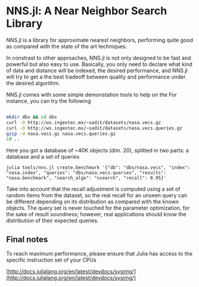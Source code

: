# NNS.jl: A Near Neighbor Search Library


NNS.jl is a library for approximate nearest neighbors, performing quite good as compared with the state of the art techniques.

In constrast to other approaches, NNS.jl is not only designed to be fast and powerful but also easy to use.
Basically, you only need to declare what kind of data and distance will be indexed, the desired performance, and NNS.jl will try to get a the best tradeoff between quality and performance under the desired algorithm.

NNS.jl comes with some simple demonstation tools to help on the For instance, you can try the following

```bash

mkdir dbs && cd dbs
curl -O http://ws.ingeotec.mx/~sadit/datasets/nasa.vecs.gz
curl -O http://ws.ingeotec.mx/~sadit/datasets/nasa.vecs.queries.gz
gzip -d nasa.vecs.gz nasa.vecs.queries.gz
cd ..
```

Here you got a database of ~40K objects (dim. 20), splitted in two parts: a database and a set of queries

```
julia tools/nns.jl create,benchmark '{"db": "dbs/nasa.vecs", "index": "nasa.index", "queries": "dbs/nasa.vecs.queries", "results": "nasa.benchmark", "search_algo": "nsearch", "recall": 0.95}'
```

Take into account that the recall adjustment is computed using a set of random items from the dataset, so the real recall for an unseen query can be different depending on its distribution as compared with the known objects. The query set is never touched for the parameter optimization, for the sake of result soundness; however, real applications should know the distribution of their expected queries.


## Final notes ##
To reach maximum performance, please ensure that Julia has access to the specific instruction set of your CPUs

[http://docs.julialang.org/en/latest/devdocs/sysimg/](http://docs.julialang.org/en/latest/devdocs/sysimg/)
